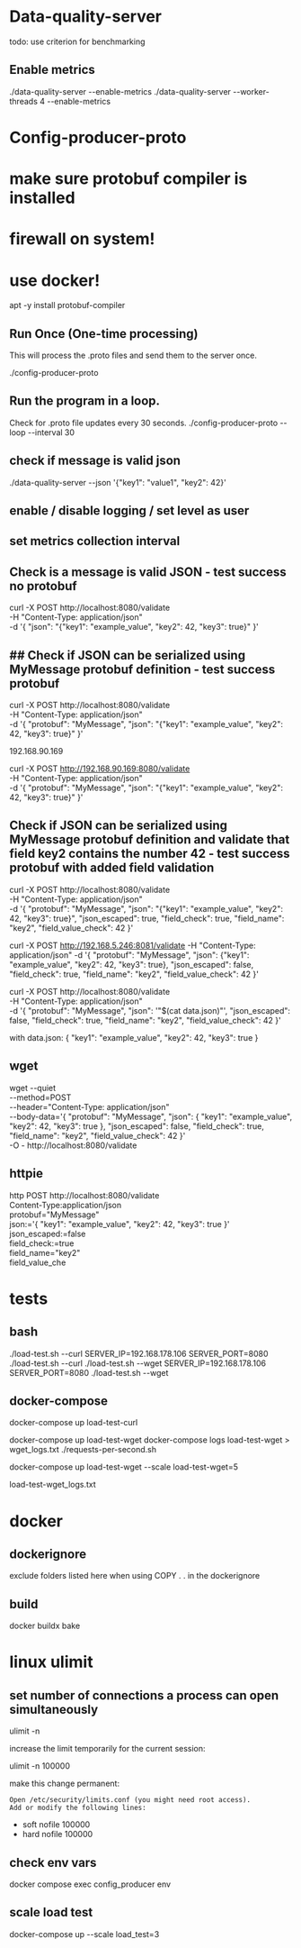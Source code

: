 # Data-quality-server

todo:
use criterion for benchmarking

## Enable metrics
./data-quality-server --enable-metrics
./data-quality-server --worker-threads 4 --enable-metrics


# Config-producer-proto

# make sure protobuf compiler is installed
# firewall on system!
# use docker!

apt -y install protobuf-compiler

## Run Once (One-time processing)

This will process the .proto files and send them to the server once.

./config-producer-proto

## Run the program in a loop.

Check for .proto file updates every 30 seconds.
./config-producer-proto --loop --interval 30


## check if message is valid json
./data-quality-server --json '{"key1": "value1", "key2": 42}'

## enable / disable logging / set level as user
## set metrics collection interval

## Check is a message is valid JSON - test success no protobuf
curl -X POST http://localhost:8080/validate \
  -H "Content-Type: application/json" \
  -d '{
    "json": "{\"key1\": \"example_value\", \"key2\": 42, \"key3\": true}"  }'

## ## Check if JSON can be serialized using MyMessage protobuf definition - test success protobuf
curl -X POST http://localhost:8080/validate \
  -H "Content-Type: application/json" \
  -d '{
    "protobuf": "MyMessage", 
    "json": "{\"key1\": \"example_value\", \"key2\": 42, \"key3\": true}" }'

192.168.90.169

curl -X POST http://192.168.90.169:8080/validate \
  -H "Content-Type: application/json" \
  -d '{
    "protobuf": "MyMessage", 
    "json": "{\"key1\": \"example_value\", \"key2\": 42, \"key3\": true}" }'
## Check if JSON can be serialized using MyMessage protobuf definition and validate that field key2 contains the number 42 - test success protobuf with added field validation
curl -X POST http://localhost:8080/validate \
  -H "Content-Type: application/json" \
  -d '{
    "protobuf": "MyMessage", 
    "json": "{\"key1\": \"example_value\", \"key2\": 42, \"key3\": true}", 
    "json_escaped": true,
    "field_check": true,
    "field_name": "key2",
    "field_value_check": 42  }'

curl -X POST http://192.168.5.246:8081/validate   -H "Content-Type: application/json"   -d '{
    "protobuf": "MyMessage", 
    "json": {"key1": "example_value", "key2": 42, "key3": true}, 
    "json_escaped": false,
    "field_check": true,
    "field_name": "key2",
    "field_value_check": 42
  }'

curl -X POST http://localhost:8080/validate \
    -H "Content-Type: application/json" \
    -d '{
        "protobuf": "MyMessage",
        "json": '"$(cat data.json)"',
        "json_escaped": false,
        "field_check": true,
        "field_name": "key2",
        "field_value_check": 42
    }'

with data.json:
{
    "key1": "example_value",
    "key2": 42,
    "key3": true
}

## wget
wget --quiet \
     --method=POST \
     --header="Content-Type: application/json" \
     --body-data='{
         "protobuf": "MyMessage",
         "json": {
             "key1": "example_value",
             "key2": 42,
             "key3": true
         },
         "json_escaped": false,
         "field_check": true,
         "field_name": "key2",
         "field_value_check": 42
     }' \
     -O - http://localhost:8080/validate

## httpie
http POST http://localhost:8080/validate \
    Content-Type:application/json \
    protobuf="MyMessage" \
    json:='{
        "key1": "example_value",
        "key2": 42,
        "key3": true
    }' \
    json_escaped:=false \
    field_check:=true \
    field_name="key2" \
    field_value_che
    
# tests

## bash
./load-test.sh --curl
SERVER_IP=192.168.178.106 SERVER_PORT=8080 ./load-test.sh --curl
./load-test.sh --wget
SERVER_IP=192.168.178.106 SERVER_PORT=8080 ./load-test.sh --wget

## docker-compose
docker-compose up load-test-curl


docker-compose up load-test-wget
docker-compose logs load-test-wget > wget_logs.txt
./requests-per-second.sh

docker-compose up load-test-wget --scale load-test-wget=5

load-test-wget_logs.txt

# docker
## dockerignore
exclude folders listed here when using COPY . . in the dockerignore
## build 
docker buildx bake 

# linux ulimit
## set number of connections a process can open simultaneously
ulimit -n

increase the limit temporarily for the current session:

ulimit -n 100000

make this change permanent:

    Open /etc/security/limits.conf (you might need root access).
    Add or modify the following lines:

* soft nofile 100000
* hard nofile 100000

## check env vars
docker compose exec config_producer env

## scale load test
docker-compose up --scale load_test=3